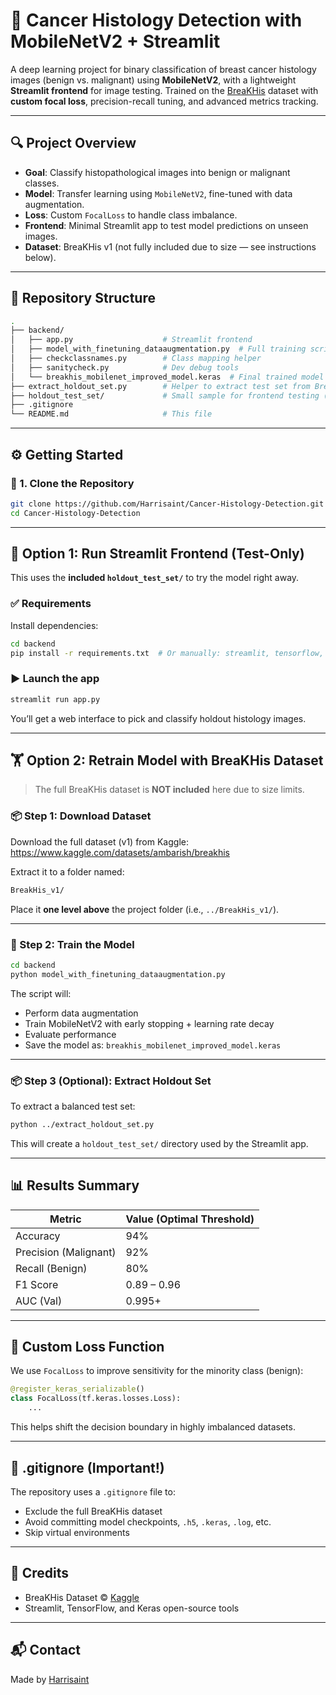 # 🧬 Cancer Histology Detection with MobileNetV2 + Streamlit

A deep learning project for binary classification of breast cancer histology images (benign vs. malignant) using **MobileNetV2**, with a lightweight **Streamlit frontend** for image testing. Trained on the [BreaKHis](https://www.kaggle.com/datasets/ambarish/breakhis) dataset with **custom focal loss**, precision-recall tuning, and advanced metrics tracking.

---

## 🔍 Project Overview

- **Goal**: Classify histopathological images into benign or malignant classes.
- **Model**: Transfer learning using `MobileNetV2`, fine-tuned with data augmentation.
- **Loss**: Custom `FocalLoss` to handle class imbalance.
- **Frontend**: Minimal Streamlit app to test model predictions on unseen images.
- **Dataset**: BreaKHis v1 (not fully included due to size — see instructions below).

---

## 📁 Repository Structure

```bash
.
├── backend/
│   ├── app.py                    # Streamlit frontend
│   ├── model_with_finetuning_dataaugmentation.py  # Full training script
│   ├── checkclassnames.py        # Class mapping helper
│   ├── sanitycheck.py            # Dev debug tools
│   └── breakhis_mobilenet_improved_model.keras  # Final trained model
├── extract_holdout_set.py        # Helper to extract test set from BreaKHis
├── holdout_test_set/             # Small sample for frontend testing (included)
├── .gitignore
└── README.md                     # This file
```

---

## ⚙️ Getting Started

### 🔧 1. Clone the Repository

```bash
git clone https://github.com/Harrisaint/Cancer-Histology-Detection.git
cd Cancer-Histology-Detection
```

---

## 🧪 Option 1: Run Streamlit Frontend (Test-Only)

This uses the **included `holdout_test_set/`** to try the model right away.

### ✅ Requirements

Install dependencies:

```bash
cd backend
pip install -r requirements.txt  # Or manually: streamlit, tensorflow, pillow, numpy
```

### ▶️ Launch the app

```bash
streamlit run app.py
```

You’ll get a web interface to pick and classify holdout histology images.

---

## 🏋️ Option 2: Retrain Model with BreaKHis Dataset

> The full BreaKHis dataset is **NOT included** here due to size limits.

### 📦 Step 1: Download Dataset

Download the full dataset (v1) from Kaggle:
https://www.kaggle.com/datasets/ambarish/breakhis

Extract it to a folder named:

```bash
BreakHis_v1/
```

Place it **one level above** the project folder (i.e., `../BreakHis_v1/`).

---

### 🧠 Step 2: Train the Model

```bash
cd backend
python model_with_finetuning_dataaugmentation.py
```

The script will:
- Perform data augmentation
- Train MobileNetV2 with early stopping + learning rate decay
- Evaluate performance
- Save the model as: `breakhis_mobilenet_improved_model.keras`

---

### 📦 Step 3 (Optional): Extract Holdout Set

To extract a balanced test set:

```bash
python ../extract_holdout_set.py
```

This will create a `holdout_test_set/` directory used by the Streamlit app.

---

## 📊 Results Summary

| Metric              | Value (Optimal Threshold) |
|---------------------|---------------------------|
| Accuracy            | 94%                        |
| Precision (Malignant) | 92%                     |
| Recall (Benign)     | 80%                        |
| F1 Score            | 0.89 – 0.96                |
| AUC (Val)           | 0.995+                     |

---

## 🧠 Custom Loss Function

We use `FocalLoss` to improve sensitivity for the minority class (benign):

```python
@register_keras_serializable()
class FocalLoss(tf.keras.losses.Loss):
    ...
```

This helps shift the decision boundary in highly imbalanced datasets.

---

## 📁 .gitignore (Important!)

The repository uses a `.gitignore` file to:

- Exclude the full BreaKHis dataset
- Avoid committing model checkpoints, `.h5`, `.keras`, `.log`, etc.
- Skip virtual environments

---

## 📌 Credits

- BreaKHis Dataset © [Kaggle](https://www.kaggle.com/datasets/ambarish/breakhis)
- Streamlit, TensorFlow, and Keras open-source tools

---

## 📬 Contact

Made by [Harrisaint](https://github.com/Harrisaint)
